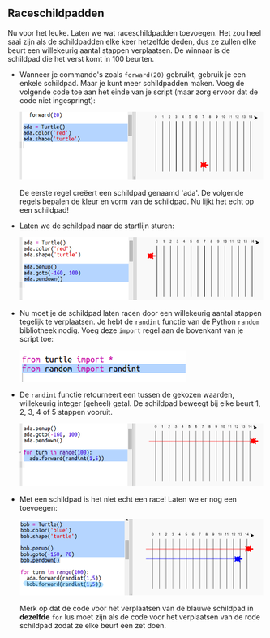 ## Raceschildpadden

Nu voor het leuke. Laten we wat raceschildpadden toevoegen. Het zou heel saai zijn als de schildpadden elke keer hetzelfde deden, dus ze zullen elke beurt een willekeurig aantal stappen verplaatsen. De winnaar is de schildpad die het verst komt in 100 beurten.

+ Wanneer je commando's zoals `forward(20)` gebruikt, gebruik je een enkele schildpad. Maar je kunt meer schildpadden maken. Voeg de volgende code toe aan het einde van je script (maar zorg ervoor dat de code niet ingespringt):
    
    ![screenshot](images/race-red.png)
    
    De eerste regel creëert een schildpad genaamd 'ada'. De volgende regels bepalen de kleur en vorm van de schildpad. Nu lijkt het echt op een schildpad!

+ Laten we de schildpad naar de startlijn sturen:
    
    ![screenshot](images/race-start.png)

+ Nu moet je de schildpad laten racen door een willekeurig aantal stappen tegelijk te verplaatsen. Je hebt de ` randint ` functie van de Python ` random ` bibliotheek nodig. Voeg deze `import` regel aan de bovenkant van je script toe:
    
    ![screenshot](images/race-randint.png)

+ De `randint` functie retourneert een tussen de gekozen waarden, willekeurig integer (geheel) getal. De schildpad beweegt bij elke beurt 1, 2, 3, 4 of 5 stappen vooruit.
    
    ![screenshot](images/race-random.png)

+ Met een schildpad is het niet echt een race! Laten we er nog een toevoegen:
    
    ![screenshot](images/race-blue.png)
    
    Merk op dat de code voor het verplaatsen van de blauwe schildpad in **dezelfde** `for` lus moet zijn als de code voor het verplaatsen van de rode schildpad zodat ze elke beurt een zet doen.